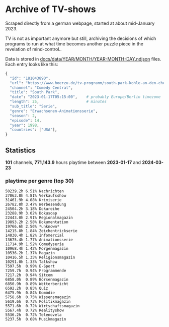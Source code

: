 # Archive of TV-shows

Scraped directly from a german webpage, started at about mid-January 2023.

TV is not as important anymore but still, archiving the decisions of which programs to run at what time
becomes another puzzle piece in the revelation of mind-control.. 

Data is stored in [docs/data/YEAR/MONTH/YEAR-MONTH-DAY.ndjson](docs/data/) files. 
Each entry looks like this:

```python
{
  "id": "181043890", 
  "url": "https://www.hoerzu.de/tv-programm/south-park-kohle-an-den-chefkoch/bid_181043890/", 
  "channel": "Comedy Central", 
  "title": "South Park", 
  "date": "2023-01-17T05:15:00",    # probably Europe/Berlin timezone 
  "length": 25,                     # minutes 
  "sub_title": "Serie", 
  "genre": "Erwachsenen-Animationsserie", 
  "season": 2, 
  "episode": 14, 
  "year": 1998, 
  "countries": ["USA"],
}
```

## Statistics

**101** channels, **771,143.9** hours playtime between **2023-01-17** and **2024-03-23**


### playtime per genre (top 30)

    50239.2h 6.51% Nachrichten
    37063.8h 4.81% Verkaufsshow
    31461.9h 4.08% Krimiserie
    26782.0h 3.47% Werbesendung
    24504.2h 3.18% Dokureihe
    23288.9h 3.02% Dokusoap
    22443.0h 2.91% Regionalmagazin
    19893.2h 2.58% Dokumentation
    19766.6h 2.56% *unknown*
    14215.8h 1.84% Zeichentrickserie
    14030.4h 1.82% Infomercial
    13675.4h 1.77% Animationsserie
    11714.9h 1.52% Comedyserie
    10968.4h 1.42% Morgenmagazin
    10536.2h 1.37% Magazin
    10416.5h 1.35% Religionsmagazin
    10291.0h 1.33% Talkshow
    7597.5h  0.99% E-Sport
    7259.7h  0.94% Programmende
    7217.2h  0.94% Sitcom
    6858.0h  0.89% Börsenmagazin
    6850.9h  0.89% Wetterbericht
    6592.2h  0.85% Quiz
    6475.9h  0.84% Komödie
    5758.6h  0.75% Wissensmagazin
    5619.6h  0.73% Politikmagazin
    5571.6h  0.72% Wirtschaftsmagazin
    5567.4h  0.72% Realityshow
    5536.2h  0.72% Telenovela
    5237.5h  0.68% Musikmagazin
